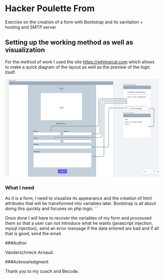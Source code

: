 # Hacker Poulette From

Exercise on the creation of a form with Bootstrap and its sanitation + hosting and SMTP server

## Setting up the working method as well as visualization

For the method of work I used the site https://whimsical.com which allows to make a quick diagram of the layout as well as the preview of the logic itself.

 ![Screenshot](assets/img/Concept.png) 

### What I need

As it is a form, I need to visualize its appearance and the creation of html attributes that will be transformed into variables later. Bootstrap is all about doing this quickly and focuses on php logic.```


Once done I will have to recover the variables of my form and processed them so that a user can not introduce what he wants (javascript injection, mysql injection), send an error message if the data entered are bad and if all that is good, send the email.

###Author 

Vanderschrieck Arnaud.


###Acknowledgment

Thank you to my coach and Becode.
